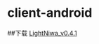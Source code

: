 # client-android
##下载
[LightNiwa_v0.4.1](http://ltype.me/download/LightNiwa_v0.4.1_2_build20150622_beta.apk)
